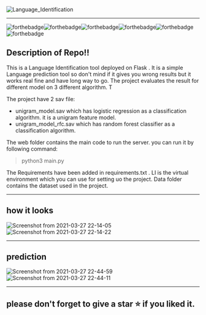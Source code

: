 ![Language_Identification](https://socialify.git.ci/honeybhardwaj/Language_Identification/image?description=1&descriptionEditable=It%20is%20a%20Lanuage%20Identifier%20%20using%20NLP.%20%20&forks=1&issues=1&language=1&owner=1&pattern=Plus&stargazers=1&theme=Light)

<hr>

![forthebadge](https://forthebadge.com/images/badges/built-with-love.svg)![forthebadge](https://forthebadge.com/images/badges/built-with-swag.svg)![forthebadge](https://forthebadge.com/images/badges/made-with-python.svg)![forthebadge](https://forthebadge.com/images/badges/open-source.svg)![forthebadge](https://forthebadge.com/images/badges/uses-css.svg)![forthebadge](https://forthebadge.com/images/badges/uses-html.svg)

## Description of Repo!!
This is a Language Identification tool deployed on Flask . It is a simple Language prediction tool so don't mind if it gives you wrong results but it works real fine and have long way to go. The project evaluates the result for different model on 3 different algorithm. T

The project have 2 sav file:
- unigram_model.sav which has logistic regression as a classification algorithm. it is a unigram feature model.
- unigram_model_rfc.sav which has random forest classifier as a classification algorithm.

The web folder contains the main code to run the server. you can run it by following command:
> python3 main.py

The Requirements have been added in requirements.txt . LI is the virtual environment which you can use for setting uo the project.
Data folder contains the dataset used in the project.

<hr>

## how it looks
![Screenshot from 2021-03-27 22-14-05](https://user-images.githubusercontent.com/51120790/112727946-e824a680-8f4a-11eb-8076-e48fbdeb77e4.png)
![Screenshot from 2021-03-27 22-14-22](https://user-images.githubusercontent.com/51120790/112727944-e6f37980-8f4a-11eb-9da0-1d28fa2df672.png)

<hr>

## prediction 

![Screenshot from 2021-03-27 22-44-59](https://user-images.githubusercontent.com/51120790/112728643-499a4480-8f4e-11eb-816d-f225313f2a62.png)
![Screenshot from 2021-03-27 22-44-11](https://user-images.githubusercontent.com/51120790/112728649-4b640800-8f4e-11eb-8386-6f051c72dd1b.png)


<hr>

## please don't forget to give a star ⭐ if you liked it.
